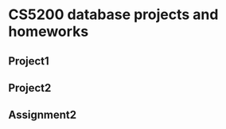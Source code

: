 CS5200 database projects and homeworks
======================================
Project1
--------
Project2
---------
Assignment2
----------
